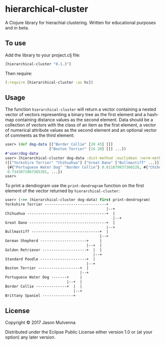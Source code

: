 # hierarchical-cluster

A Clojure library for hierachial clustering. Written for educational
purposes and in beta.

## To use

Add the library to your project.clj file:

```clojure
[hierarchical-cluster "0.1.3"]
```

Then require:

```clojure
(:require [hierarchical-cluster :as hc])
```

## Usage

The function `hierarchical-cluster` will return a vector containing a
nested vector of vectors representing a binary tree as the first
element and a hash-map containing distance values as the second
element. Data should be a collection of vectors with the class of an
item as the first element, a vector of numerical attribute values as
the second element and an optional vector of comments as the third
element:

```clojure
user> (def dog-data [["Border Collie" [20 45] []]
                    ["Boston Terrier" [16 20] []] ...])
#'user/dog-data
user> (hierarchical-cluster dog-data :dist-method :euclidean :norm-method :mod-standard-score)
([["Yorkshire Terrier" "Chihuahua"] ["Great Dane" ["Bullmastiff" ...]]]
 {#{"Portuguese Water Dog" "Border Collie"} 0.811879937360228, #{"Chihuahua" "Yorkshire Terrier"}
 0.7343071967365381, ...})
user>
```

To print a dendrogram use the `print-dendrogram` function on the first
element of the vector returned by `hierarchical-cluster`:

```clojure
user> (->> (hierarchical-cluster dog-data) first print-dendrogram)
Yorkshire Terrier ----------------------------+
                                              |--+
Chihuahua ------------------------------------+  |
                                                 |--+
Great Dane -----------------------------------+  |
                                              |--+
Bullmastiff -------------------------------+  |
                                           |--+
German Shepherd ---------------------+     |
                                     |--+  |
Golden Retriever --------------------+  |  |
                                        |--+
Standard Poodle ---------------------+  |
                                     |--+
Boston Terrier -------------------+  |
                                  |--+
Portuguese Water Dog -------+     |
                            |--+  |
Border Collie --------------+  |  |
                               |--+
Brittany Spaniel --------------+
```

## License

Copyright © 2017 Jason Mulvenna

Distributed under the Eclipse Public License either version 1.0 or (at
your option) any later version.
